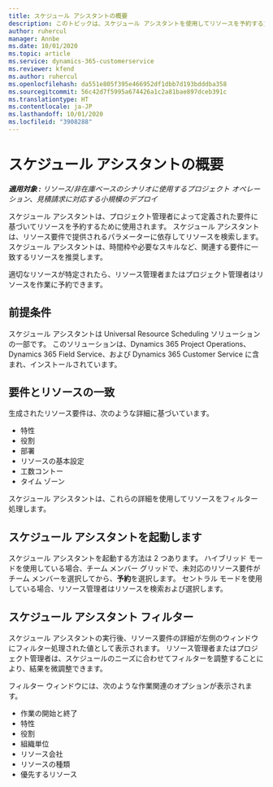 ```yaml
---
title: スケジュール アシスタントの概要
description: このトピックは、スケジュール アシスタントを使用してリソースを予約する方法を説明します。
author: ruhercul
manager: Annbe
ms.date: 10/01/2020
ms.topic: article
ms.service: dynamics-365-customerservice
ms.reviewer: kfend
ms.author: ruhercul
ms.openlocfilehash: da551e805f395e466952df1dbb7d193bdddba358
ms.sourcegitcommit: 56c42d7f5995a674426a1c2a81bae897dceb391c
ms.translationtype: HT
ms.contentlocale: ja-JP
ms.lasthandoff: 10/01/2020
ms.locfileid: "3908288"
---
```

# <a name="schedule-assistant-overview"></a>スケジュール アシスタントの概要

_**適用対象 :** リソース/非在庫ベースのシナリオに使用するプロジェクト オペレーション、見積請求に対応する小規模のデプロイ_

スケジュール アシスタントは、プロジェクト管理者によって定義された要件に基づいてリソースを予約するために使用されます。 スケジュール アシスタントは、リソース要件で提供されるパラメーターに依存してリソースを検索します。 スケジュール アシスタントは、時間枠や必要なスキルなど、関連する要件に一致するリソースを推奨します。

適切なリソースが特定されたら、リソース管理者またはプロジェクト管理者はリソースを作業に予約できます。

## <a name="prerequisites"></a>前提条件

スケジュール アシスタントは Universal Resource Scheduling ソリューションの一部です。 このソリューションは、Dynamics 365 Project Operations、Dynamics 365 Field Service、および Dynamics 365 Customer Service に含まれ、インストールされています。

## <a name="matching-requirements-and-resources"></a>要件とリソースの一致

生成されたリソース要件は、次のような詳細に基づいています。

-   特性
-   役割
-   部署
-   リソースの基本設定
-   工数コントー
-   タイム ゾーン

スケジュール アシスタントは、これらの詳細を使用してリソースをフィルター処理します。

## <a name="launch-the-schedule-assistant"></a>スケジュール アシスタントを起動します

スケジュール アシスタントを起動する方法は 2 つあります。 ハイブリッド モードを使用している場合、チーム メンバー グリッドで、未対応のリソース要件がチーム メンバーを選択してから、**予約**を選択します。 セントラル モードを使用している場合、リソース管理者はリソースを検索および選択します。

## <a name="schedule-assistant-filters"></a>スケジュール アシスタント フィルター

スケジュール アシスタントの実行後、リソース要件の詳細が左側のウィンドウにフィルター処理された値として表示されます。 リソース管理者またはプロジェクト管理者は、スケジュールのニーズに合わせてフィルターを調整することにより、結果を微調整できます。

フィルター ウィンドウには、次のような作業関連のオプションが表示されます。

-   作業の開始と終了
-   特性
-   役割
-   組織単位
-   リソース会社
-   リソースの種類
-   優先するリソース
